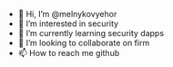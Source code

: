 - 👋 Hi, I’m @melnykovyehor
- 👀 I’m interested in security
- 🌱 I’m currently learning security dapps
- 💞️ I’m looking to collaborate on firm
- 📫 How to reach me github

<!---
melnykovyehor/melnykovyehor is a ✨ special ✨ repository because its `README.md` (this file) appears on your GitHub profile.
You can click the Preview link to take a look at your changes.
--->
